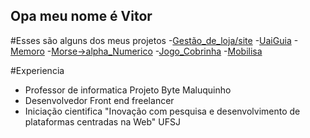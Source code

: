 ## Opa meu nome é Vitor

#Esses são alguns dos meus projetos
-[Gestão_de_loja/site](https://github.com/vfranca123/Site_exemplo)
-[UaiGuia](https://github.com/vfranca123/UaiGuia)
-[Memoro](https://github.com/vfranca123/Memoro)
-[Morse->alpha_Numerico](https://github.com/vfranca123/Tradutor_alfanumerico_pra_morse)
-[Jogo_Cobrinha](https://github.com/vfranca123/jogo)
-[Mobilisa](https://guscanavese.github.io/projetos-front-end/)

#Experiencia
- Professor de informatica Projeto Byte Maluquinho
- Desenvolvedor Front end freelancer 
- Iniciação cientifica "Inovação com pesquisa e desenvolvimento de plataformas centradas na Web" UFSJ

<!--
**vfranca123/vfranca123** is a ✨ _special_ ✨ repository because its `README.md` (this file) appears on your GitHub profile.

Here are some ideas to get you started:

- 🔭 I’m currently working on ...
- 🌱 I’m currently learning ...
- 👯 I’m looking to collaborate on ...
- 🤔 I’m looking for help with ...
- 💬 Ask me about ...
- 📫 How to reach me: ...
- 😄 Pronouns: ...
- ⚡ Fun fact: ...
-->
